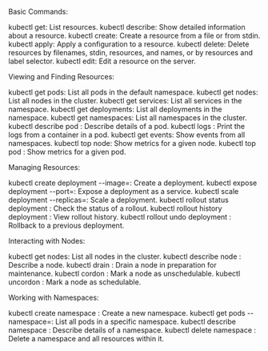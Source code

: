 Basic Commands:

kubectl get: List resources.
kubectl describe: Show detailed information about a resource.
kubectl create: Create a resource from a file or from stdin.
kubectl apply: Apply a configuration to a resource.
kubectl delete: Delete resources by filenames, stdin, resources, and names, or by resources and label selector.
kubectl edit: Edit a resource on the server.

Viewing and Finding Resources:

kubectl get pods: List all pods in the default namespace.
kubectl get nodes: List all nodes in the cluster.
kubectl get services: List all services in the namespace.
kubectl get deployments: List all deployments in the namespace.
kubectl get namespaces: List all namespaces in the cluster.
kubectl describe pod <pod-name>: Describe details of a pod.
kubectl logs <pod-name>: Print the logs from a container in a pod.
kubectl get events: Show events from all namespaces.
kubectl top node: Show metrics for a given node.
kubectl top pod <pod-name>: Show metrics for a given pod.

Managing Resources:

kubectl create deployment <name> --image=<image>: Create a deployment.
kubectl expose deployment <name> --port=<port>: Expose a deployment as a service.
kubectl scale deployment <name> --replicas=<count>: Scale a deployment.
kubectl rollout status deployment <name>: Check the status of a rollout.
kubectl rollout history deployment <name>: View rollout history.
kubectl rollout undo deployment <name>: Rollback to a previous deployment.

Interacting with Nodes:

kubectl get nodes: List all nodes in the cluster.
kubectl describe node <node-name>: Describe a node.
kubectl drain <node-name>: Drain a node in preparation for maintenance.
kubectl cordon <node-name>: Mark a node as unschedulable.
kubectl uncordon <node-name>: Mark a node as schedulable.

Working with Namespaces:

kubectl create namespace <name>: Create a new namespace.
kubectl get pods --namespace=<namespace>: List all pods in a specific namespace.
kubectl describe namespace <name>: Describe details of a namespace.
kubectl delete namespace <name>: Delete a namespace and all resources within it.
